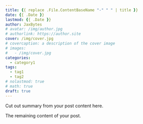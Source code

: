 ```yaml
---
title: {{ replace .File.ContentBaseName "-" " " | title }}
date: {{ .Date }}
lastmod: {{ .Date }}
author: JaxBytes
# avatar: /img/author.jpg
# authorlink: https://author.site
cover: /img/cover.jpg
# covercaption: a description of the cover image
# images:
#   - /img/cover.jpg
categories:
  - category1
tags:
  - tag1
  - tag2
# nolastmod: true
# math: true
draft: true
---
```


Cut out summary from your post content here.

<!--more-->

The remaining content of your post.
